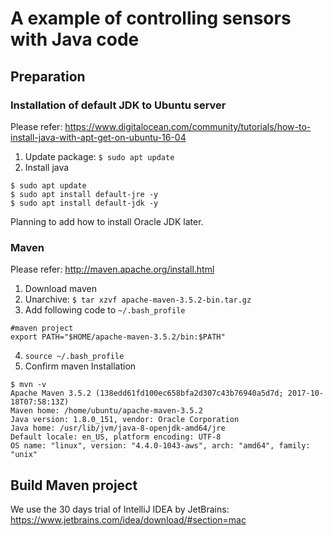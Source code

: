 # A example of controlling sensors with Java code
## Preparation
### Installation of default JDK to Ubuntu server
Please refer: https://www.digitalocean.com/community/tutorials/how-to-install-java-with-apt-get-on-ubuntu-16-04
1. Update package: `$ sudo apt update`
2. Install java
```
$ sudo apt update
$ sudo apt install default-jre -y
$ sudo apt install default-jdk -y
```

Planning to add how to install Oracle JDK later.

### Maven
Please refer: http://maven.apache.org/install.html
1. Download maven
2. Unarchive: `$ tar xzvf apache-maven-3.5.2-bin.tar.gz`
3. Add following code to `~/.bash_profile`

```
#maven project
export PATH="$HOME/apache-maven-3.5.2/bin:$PATH"
```

4. `source ~/.bash_profile`
5. Confirm maven Installation
```
$ mvn -v
Apache Maven 3.5.2 (138edd61fd100ec658bfa2d307c43b76940a5d7d; 2017-10-18T07:58:13Z)
Maven home: /home/ubuntu/apache-maven-3.5.2
Java version: 1.8.0_151, vendor: Oracle Corporation
Java home: /usr/lib/jvm/java-8-openjdk-amd64/jre
Default locale: en_US, platform encoding: UTF-8
OS name: "linux", version: "4.4.0-1043-aws", arch: "amd64", family: "unix"
```

## Build Maven project
We use the 30 days trial of IntelliJ IDEA by JetBrains: https://www.jetbrains.com/idea/download/#section=mac
